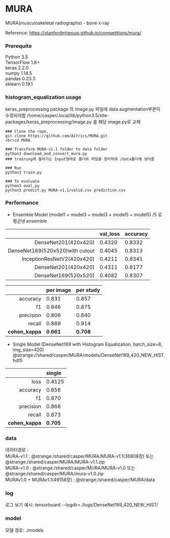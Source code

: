 # MURA
MURA(musculoskeletal radiographs) - bone x-ray

Reference: https://stanfordmlgroup.github.io/competitions/mura/

### Prerequite
Python 3.5
<br>TensorFlow 1.8+
<br>keras 2.2.0
<br>numpy 1.14.5
<br>pandas 0.23.3
<br>sklearn 0.19.1

### histogram_equalization usage
keras_preprocessing package 의 image.py 파일에 data augmentation부분이 수정되야함
/home/casper/.local/lib/python3.5/site-packages/keras_preprocessing/image.py 를 해당 image.py로 교체 

```shell
### Clone the repo.
git clone https://github.com/AItrics/MURA.git
<br>cd MURA

### Transform MURA-v1.1 folder to data folder
python3 download_and_convert_mura.py
### training에 들어가는 Input형태로 폴더와 파일을 정라하여 /data폴더에 넣어줌

### Run
python3 train.py

### To evaluate
python3 eval.py
python3 predict.py MURA-v1.1/valid.csv prediction.csv
```
### Performance 
- Ensemble Model
(model1 + model3 + model3  + model5 + model5) /5 로 평균낸 ensemble

|                                  | val_loss  | accuracy  |
| -------------------------------: | :-------- | :---------|
|  DenseNet201(420x420)            | 0.4320    | 0.8332    |
|  DenseNet169(520x520)with cutout | 0.4045    | 0.8313    |
|  InceptionResNetV2(420x420)      | 0.4211    | 0.8341    |
|  DenseNet201(420x420)            | 0.4311    | 0.8177    |
|  DenseNet169(520x520)            | 0.4082    | 0.8307    |

|                 | per image | per study |
| --------------: | :-------- | :---------|
|    accuracy     | 0.831     | 0.857     |
|       f1        | 0.846     | 0.875     |
|    precision    | 0.806     | 0.840     |
|     recall      | 0.889     | 0.914     |
| **cohen_kappa** | **0.661** | **0.708** |


- Single Model (DenseNet169 with Histogram Equalization, batch_size=8,  img_size=420)
@strange://shared/casper/MURA/models/DenseNet169_420_NEW_HIST.hdf5

|                 | single    | 
| --------------: | :-------- | 
|      loss       | 0.4125    | 
|    accuracy     | 0.856     | 
|       f1        | 0.870     | 
|    precision    | 0.866     | 
|     recall      | 0.873     | 
| **cohen_kappa** | **0.705** | 

### data
데이터경로 :
<br>MURA-v1.1 : @strange:/shared/casper/MURA/MURA-v1.1(36808장) 또는 @strange:/shared/casper/MURA/MURA-v1.1.zip 
<br>MURA-v1.0 : @strange:/shared/casper/MURA/MURA-v1.0          또는 @strange:/shared/casper/MURA/mura-v1.0.zip
<br>MURAv1.0 + MURAv1.1(49158장) : @strange:/shared/casper/MURA/data 

### log
로그 보기 예시:
tensorboard --logdir=./logs/DenseNet169_420_NEW_HIST/

### model
모델 경로:
./models
